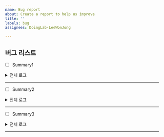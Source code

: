 ```yaml
---
name: Bug report
about: Create a report to help us improve
title: ''
labels: bug
assignees: DoingLab-LeeWonJong

---
```


## 버그 리스트

- [ ] Summary1
<details>
    <summary>전체 로그</summary>

     // Write Here1
</details>

---


- [ ] Summary2
<details>
    <summary>전체 로그</summary>

     // Write Here2
</details>

---


- [ ] Summary3
<details>
    <summary>전체 로그</summary>

     // Write Here3
</details>

---
